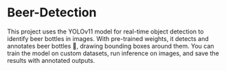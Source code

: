 # Beer-Detection
This project uses the YOLOv11 model for real-time object detection to identify beer bottles in images. With pre-trained weights, it detects and annotates beer bottles 🍺, drawing bounding boxes around them. You can train the model on custom datasets, run inference on images, and save the results with annotated outputs.
